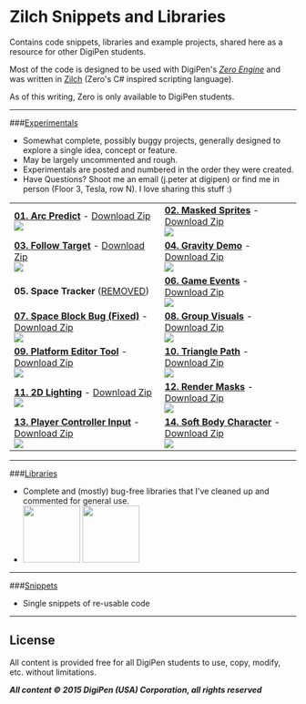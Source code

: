 # Zilch Snippets and Libraries
Contains code snippets, libraries and example projects, shared here as a resource for other DigiPen students.

Most of the code is designed to be used with DigiPen's *<a href=http://zero.digipen.edu>Zero Engine</a>* and was written in <a href=http://zilch.digipen.edu>Zilch</a> (Zero's C# inspired scripting language).

As of this writing, Zero is only available to DigiPen students.

----
###<a href=https://github.com/JohannesMP/Zilch-Snippets-and-Libraries/tree/master/Experimentals>Experimentals</a>
  * Somewhat complete, possibly buggy projects, generally designed to explore a single idea, concept or feature.
  * May be largely uncommented and rough.
  * Experimentals are posted and numbered in the order they were created.
  * Have Questions? Shoot me an email (j.peter at digipen) or find me in person (Floor 3, Tesla, row N). I love sharing this stuff :)

|  |  |
|---|---|
| <a href=https://github.com/JohannesMP/Zilch-Snippets-and-Libraries/tree/master/Experimentals/01_Arc_Predict>**01. Arc Predict**</a> - <a href=https://github.com/JohannesMP/Zilch-Snippets-and-Libraries-Files/raw/master/Downloads/Experimentals/01_Arc_Predict_v1.0.zip>Download Zip</a> <br /> <img src=https://raw.githubusercontent.com/JohannesMP/Zilch-Snippets-and-Libraries-Files/master/Screenshots/Experimentals/01_Arc_Predict.gif /> | <a href=https://github.com/JohannesMP/Zilch-Snippets-and-Libraries/tree/master/Experimentals/01_Masked_Spritest>**02. Masked Sprites**</a> - <a href=https://github.com/JohannesMP/Zilch-Snippets-and-Libraries-Files/raw/master/Downloads/Experimentals/02_Masked_Sprites.v1.0.zip>Download Zip</a> <br /> <img src=https://raw.githubusercontent.com/JohannesMP/Zilch-Snippets-and-Libraries-Files/master/Screenshots/Experimentals/02_Masked_Sprites.gif /> | 
| <a href=https://github.com/JohannesMP/Zilch-Snippets-and-Libraries/tree/master/Experimentals/03_Follow_Target>**03. Follow Target**</a> - <a href=https://github.com/JohannesMP/Zilch-Snippets-and-Libraries-Files/raw/master/Downloads/Experimentals/03_Follow_Target.v1.0.zip>Download Zip</a> <br /> <img src=https://raw.githubusercontent.com/JohannesMP/Zilch-Snippets-and-Libraries-Files/master/Screenshots/Experimentals/03_Follow_Target.gif /> | <a href=https://github.com/JohannesMP/Zilch-Snippets-and-Libraries/tree/master/Experimentals/04_Gravity_Demo>**04. Gravity Demo**</a> - <a href=https://github.com/JohannesMP/Zilch-Snippets-and-Libraries-Files/raw/master/Downloads/Experimentals/04_Gravity_Demo.v1.0.zip>Download Zip</a> <br /> <img src=https://raw.githubusercontent.com/JohannesMP/Zilch-Snippets-and-Libraries-Files/master/Screenshots/Experimentals/04_Gravity_Demo.gif /> | 
| **05. Space Tracker** (<a href=https://github.com/JohannesMP/Zilch-Snippets-and-Libraries/raw/master/Experimentals/05_Space_Tracker_REMOVED/Reason_For_Removal.txt>REMOVED</a>) | <a href=https://github.com/JohannesMP/Zilch-Snippets-and-Libraries/tree/master/Experimentals/06_Game_Events>**06. Game Events**</a> - <a href=https://github.com/JohannesMP/Zilch-Snippets-and-Libraries-Files/raw/master/Downloads/Experimentals/06_Game_Events.v1.0.zip>Download Zip</a> <br /> <img src=https://raw.githubusercontent.com/JohannesMP/Zilch-Snippets-and-Libraries-Files/master/Screenshots/Experimentals/06_GameEvents.png /> | 
| <a href=https://github.com/JohannesMP/Zilch-Snippets-and-Libraries/tree/master/Experimentals/07_BugDemo_BlockingSpaceBug_FIXED>**07. Space Block Bug (Fixed)**</a> - <a href=https://github.com/JohannesMP/Zilch-Snippets-and-Libraries-Files/raw/master/Downloads/Experimentals/07_BugDemo_BlockingSpaceBug_FIXED.v1.0.zip>Download Zip</a> <br /> <img src=https://raw.githubusercontent.com/JohannesMP/Zilch-Snippets-and-Libraries-Files/master/Screenshots/Experimentals/07_BlockingSpaceBug.png /> | <a href=https://github.com/JohannesMP/Zilch-Snippets-and-Libraries/tree/master/Experimentals/08_Group_Visuals>**08. Group Visuals**</a> - <a href=https://github.com/JohannesMP/Zilch-Snippets-and-Libraries-Files/raw/master/Downloads/Experimentals/08_Group_Visuals.v1.0.zip>Download Zip</a> <br /> <img src=https://github.com/JohannesMP/Zilch-Snippets-and-Libraries-Files/raw/master/Screenshots/Experimentals/08_Group_Visuals.gif /> | 
| <a href=https://github.com/JohannesMP/Zilch-Snippets-and-Libraries/tree/master/Experimentals/09_Custom_Platform_Tool>**09. Platform Editor Tool**</a> - <a href=https://github.com/JohannesMP/Zilch-Snippets-and-Libraries-Files/raw/master/Downloads/Experimentals/09_Custom_Platform_Tool.v1.0.zip>Download Zip</a> <br /> <img src=https://raw.githubusercontent.com/JohannesMP/Zilch-Snippets-and-Libraries-Files/master/Screenshots/Experimentals/09_Custom_Platform_Tool.gif /> | <a href=https://github.com/JohannesMP/Zilch-Snippets-and-Libraries/tree/master/Experimentals/10_Triangle_Path>**10. Triangle Path**</a> - <a href=https://github.com/JohannesMP/Zilch-Snippets-and-Libraries-Files/raw/master/Downloads/Experimentals/10_Triangle_Path.v1.0.zip>Download Zip</a> <br /> <img src=https://raw.githubusercontent.com/JohannesMP/Zilch-Snippets-and-Libraries-Files/master/Screenshots/Experimentals/10_Triangle_Path.gif /> | 
| <a href=https://github.com/JohannesMP/Zilch-Snippets-and-Libraries/tree/master/Experimentals/11_2D_Lighting>**11. 2D Lighting**</a> - <a href=https://github.com/JohannesMP/Zilch-Snippets-and-Libraries-Files/raw/master/Downloads/Experimentals/11_2D_Lighting.v1.0.zip>Download Zip</a> <br /> <img src=https://raw.githubusercontent.com/JohannesMP/Zilch-Snippets-and-Libraries-Files/master/Screenshots/Experimentals/11_2D_Lighting.gif /> | <a href=https://github.com/JohannesMP/Zilch-Snippets-and-Libraries/tree/master/Experimentals/12_Render_Masks>**12. Render Masks**</a> - <a href=https://github.com/JohannesMP/Zilch-Snippets-and-Libraries-Files/raw/master/Downloads/Experimentals/12_Render_Masks.v1.0.zip>Download Zip</a> <br /> <img src=https://raw.githubusercontent.com/JohannesMP/Zilch-Snippets-and-Libraries-Files/master/Screenshots/Experimentals/12_Render_Masks.gif /> | 
| <a href=https://github.com/JohannesMP/Zilch-Snippets-and-Libraries/tree/master/Experimentals/13_Player_Controller_Input>**13. Player Controller Input**</a> - <a href=https://github.com/JohannesMP/Zilch-Snippets-and-Libraries-Files/raw/master/Downloads/Experimentals/13_Player_Controller_Input.v1.0.zip>Download Zip</a> <br /> <img src=https://raw.githubusercontent.com/JohannesMP/Zilch-Snippets-and-Libraries-Files/master/Screenshots/Experimentals/13_Player_Controller_Input.png /> | <a href=https://github.com/JohannesMP/Zilch-Snippets-and-Libraries/tree/master/Experimentals/14_Soft_Body_Character>**14. Soft Body Character**</a> - <a href=https://github.com/JohannesMP/Zilch-Snippets-and-Libraries-Files/raw/master/Downloads/Experimentals/14_Soft_Body_Character.v1.0.zip>Download Zip</a> <br /> <img src=https://raw.githubusercontent.com/JohannesMP/Zilch-Snippets-and-Libraries-Files/master/Screenshots/Experimentals/14_Soft_Body_Character.gif /> | 

----
###<a href=https://github.com/JohannesMP/Zilch-Snippets-and-Libraries/tree/master/Libraries>Libraries</a>
  * Complete and (mostly) bug-free libraries that I've cleaned up and commented for general use.
  * <img height=100 src=https://camo.githubusercontent.com/0cfa5f0812d49488c8a28c8e3f18d40d5a38b300/687474703a2f2f692e696d6775722e636f6d2f6b48524572724c2e706e672f /> <img height=100 src=https://camo.githubusercontent.com/ece0fd0eed3dffa48e7c2a5ea831307bfdd67a3b/687474703a2f2f692e696d6775722e636f6d2f747241323650482e706e67 />

----
###<a href=https://github.com/JohannesMP/Zilch-Snippets-and-Libraries/tree/master/Snippets>Snippets</a>
  * Single snippets of re-usable code

----
## License

All content is provided free for all DigiPen students to use, copy, modify, etc. without limitations.

***All content © 2015 DigiPen (USA) Corporation, all rights reserved***

